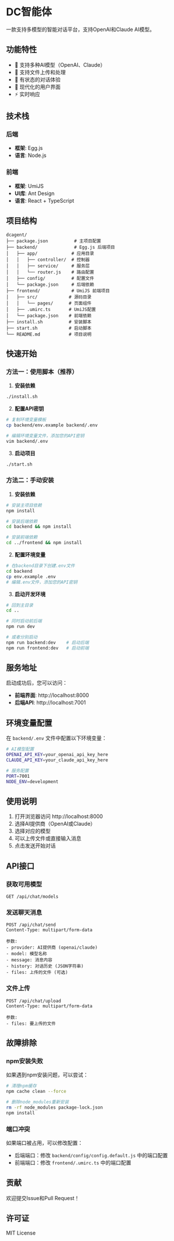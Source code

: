 # DC智能体

一款支持多模型的智能对话平台，支持OpenAI和Claude AI模型。

## 功能特性

- 🤖 支持多种AI模型（OpenAI、Claude）
- 📁 支持文件上传和处理
- 💬 有状态的对话体验
- 🎨 现代化的用户界面
- ⚡ 实时响应

## 技术栈

### 后端
- **框架**: Egg.js
- **语言**: Node.js

### 前端
- **框架**: UmiJS
- **UI库**: Ant Design
- **语言**: React + TypeScript

## 项目结构

```
dcagent/
├── package.json          # 主项目配置
├── backend/              # Egg.js 后端项目
│   ├── app/             # 应用目录
│   │   ├── controller/  # 控制器
│   │   ├── service/     # 服务层
│   │   └── router.js    # 路由配置
│   ├── config/          # 配置文件
│   └── package.json     # 后端依赖
├── frontend/            # UmiJS 前端项目
│   ├── src/            # 源码目录
│   │   └── pages/      # 页面组件
│   ├── .umirc.ts       # UmiJS配置
│   └── package.json    # 前端依赖
├── install.sh          # 安装脚本
├── start.sh            # 启动脚本
└── README.md           # 项目说明
```

## 快速开始

### 方法一：使用脚本（推荐）

1. **安装依赖**
```bash
./install.sh
```

2. **配置API密钥**
```bash
# 复制环境变量模板
cp backend/env.example backend/.env

# 编辑环境变量文件，添加您的API密钥
vim backend/.env
```

3. **启动项目**
```bash
./start.sh
```

### 方法二：手动安装

1. **安装依赖**
```bash
# 安装主项目依赖
npm install

# 安装后端依赖
cd backend && npm install

# 安装前端依赖
cd ../frontend && npm install
```

2. **配置环境变量**
```bash
# 在backend目录下创建.env文件
cd backend
cp env.example .env
# 编辑.env文件，添加您的API密钥
```

3. **启动开发环境**
```bash
# 回到主目录
cd ..

# 同时启动前后端
npm run dev

# 或者分别启动
npm run backend:dev    # 启动后端
npm run frontend:dev   # 启动前端
```

## 服务地址

启动成功后，您可以访问：
- **前端界面**: http://localhost:8000
- **后端API**: http://localhost:7001

## 环境变量配置

在 `backend/.env` 文件中配置以下环境变量：

```bash
# AI模型配置
OPENAI_API_KEY=your_openai_api_key_here
CLAUDE_API_KEY=your_claude_api_key_here

# 服务配置
PORT=7001
NODE_ENV=development
```

## 使用说明

1. 打开浏览器访问 http://localhost:8000
2. 选择AI提供商（OpenAI或Claude）
3. 选择对应的模型
4. 可以上传文件或直接输入消息
5. 点击发送开始对话

## API接口

### 获取可用模型
```
GET /api/chat/models
```

### 发送聊天消息
```
POST /api/chat/send
Content-Type: multipart/form-data

参数:
- provider: AI提供商 (openai/claude)
- model: 模型名称
- message: 消息内容
- history: 对话历史 (JSON字符串)
- files: 上传的文件 (可选)
```

### 文件上传
```
POST /api/chat/upload
Content-Type: multipart/form-data

参数:
- files: 要上传的文件
```

## 故障排除

### npm安装失败
如果遇到npm安装问题，可以尝试：
```bash
# 清理npm缓存
npm cache clean --force

# 删除node_modules重新安装
rm -rf node_modules package-lock.json
npm install
```

### 端口冲突
如果端口被占用，可以修改配置：
- 后端端口：修改 `backend/config/config.default.js` 中的端口配置
- 前端端口：修改 `frontend/.umirc.ts` 中的端口配置

## 贡献

欢迎提交Issue和Pull Request！

## 许可证

MIT License 